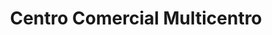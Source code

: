 ---
title: "Centro Comercial Multicentro"
url: /ibague/centro-comercial-multicentro/
shop: Einkaufszentrum
---